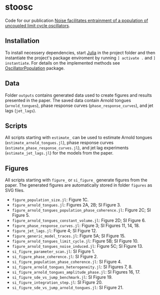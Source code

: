 # stoosc
Code for our publication [Noise facilitates entrainment of a population of uncoupled limit cycle oscillators](https://doi.org/10.1098/rsif.2022.0781).

## Installation
To install necessery dependencies, start [Julia](https://julialang.org/) in the project folder and then instantiate the project's package enviroment by running `] activate .` and `] instantiate`. For details on the implemented methods see [OscillatorPopulation](https://github.com/vkumpost/OscillatorPopulation) package.

## Data
Folder `outputs` contains generated data used to create figures and results presented in the paper. The saved data contain Arnold tongues (`arnold_tongues`), phase response curves (`phase_response_curves`), and jet lags (`jet_lags`).

## Scripts
All scripts starting with `estimate_` can be used to estimate Arnold tongues (`estimate_arnold_tongues.jl`), phase response curves (`estimate_phase_response_curves.jl`), and jet lag experiments (`estimate_jet_lags.jl`) for the models from the paper.

## Figures
All scripts starting with `figure_` or `si_figure_` generate figures from the paper. The generated figures are automatically stored in folder `figures` as SVG files.
- `figure_population_size.jl`: Figure 1C.
- `figure_arnold_tongues.jl`: Figures 2A, 2B; SI Figure 3.
- `figure_arnold_tongues_population_phase_coherence.jl`: Figure 2C; SI Figure 5.
- `figure_arnold_tongues_constant_volume.jl`: Figure 2D; SI Figure 6.
- `figure_phase_response_curves.jl`: Figure 3; SI Figures 11, 14, 18.
- `figure_jet_lags.jl`: Figure 4; SI Figure 12.
- `figure_generic_model_traces.jl`: Figure 5A; SI Figure 15.
- `figure_arnold_tongues_limit_cycle.jl`: Figure 5B; SI Figure 10.
- `figure_arnold_tongues_noise_induced.jl`: Figure 5C; SI Figure 13.
- `si_figure_parameter_scan.jl`: SI Figure 1.
- `si_figure_phase_coherence.jl`: SI Figure 2.
- `si_figure_population_phase_coherence.jl`: SI Figure 4.
- `si_figure_arnold_tongues_heterogeneity.jl`: SI Figures 7, 8.
- `si_figure_arnold_tongues_amplitude_phase.jl`: SI Figures 16, 17.
- `si_figure_sde_vs_jump_benchmark.jl`: SI Figure 19.
- `si_figure_integration_step.jl`: SI Figure 20.
- `si_figure_sde_vs_jump_arnold_tongues.jl`: SI Figure 21.
